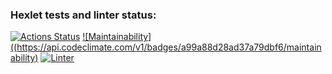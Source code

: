 ### Hexlet tests and linter status:
[![Actions Status](https://github.com/kenny713/frontend-project-lvl1/workflows/hexlet-check/badge.svg)](https://github.com/kenny713/frontend-project-lvl1/actions)
[![Maintainability]((https://api.codeclimate.com/v1/badges/a99a88d28ad37a79dbf6/maintainability)](https://codeclimate.com/github/kenny713/frontend-project-lvl1)
[![Linter](https://github.com/kenny713/frontend-project-lvl1/actions/workflows/linter.yml/badge.svg)](https://github.com/kenny713/frontend-project-lvl1/actions)
